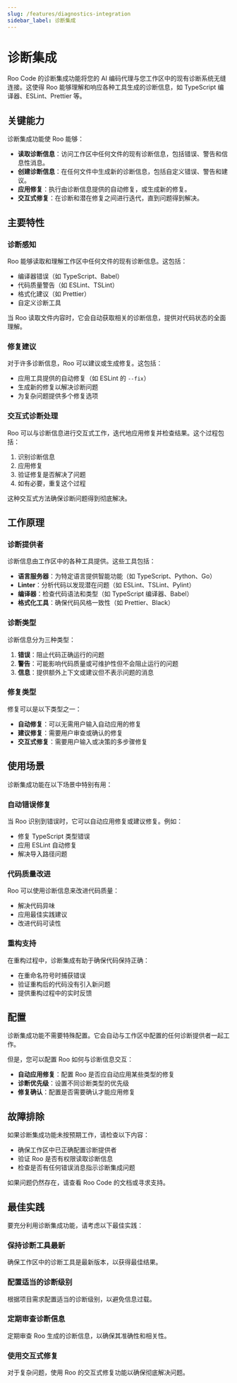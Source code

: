 ```yaml
---
slug: /features/diagnostics-integration
sidebar_label: 诊断集成
---
```


# 诊断集成

Roo Code 的诊断集成功能将您的 AI 编码代理与您工作区中的现有诊断系统无缝连接。这使得 Roo 能够理解和响应各种工具生成的诊断信息，如 TypeScript 编译器、ESLint、Prettier 等。

## 关键能力

诊断集成功能使 Roo 能够：

- **读取诊断信息**：访问工作区中任何文件的现有诊断信息，包括错误、警告和信息性消息。
- **创建诊断信息**：在任何文件中生成新的诊断信息，包括自定义错误、警告和建议。
- **应用修复**：执行由诊断信息提供的自动修复，或生成新的修复。
- **交互式修复**：在诊断和潜在修复之间进行迭代，直到问题得到解决。

## 主要特性

### 诊断感知

Roo 能够读取和理解工作区中任何文件的现有诊断信息。这包括：

- 编译器错误（如 TypeScript、Babel）
- 代码质量警告（如 ESLint、TSLint）
- 格式化建议（如 Prettier）
- 自定义诊断工具

当 Roo 读取文件内容时，它会自动获取相关的诊断信息，提供对代码状态的全面理解。

### 修复建议

对于许多诊断信息，Roo 可以建议或生成修复。这包括：

- 应用工具提供的自动修复（如 ESLint 的 `--fix`）
- 生成新的修复以解决诊断问题
- 为复杂问题提供多个修复选项

### 交互式诊断处理

Roo 可以与诊断信息进行交互式工作，迭代地应用修复并检查结果。这个过程包括：

1. 识别诊断信息
2. 应用修复
3. 验证修复是否解决了问题
4. 如有必要，重复这个过程

这种交互式方法确保诊断问题得到彻底解决。

## 工作原理

### 诊断提供者

诊断信息由工作区中的各种工具提供。这些工具包括：

- **语言服务器**：为特定语言提供智能功能（如 TypeScript、Python、Go）
- **Linter**：分析代码以发现潜在问题（如 ESLint、TSLint、Pylint）
- **编译器**：检查代码语法和类型（如 TypeScript 编译器、Babel）
- **格式化工具**：确保代码风格一致性（如 Prettier、Black）

### 诊断类型

诊断信息分为三种类型：

1. **错误**：阻止代码正确运行的问题
2. **警告**：可能影响代码质量或可维护性但不会阻止运行的问题
3. **信息**：提供额外上下文或建议但不表示问题的消息

### 修复类型

修复可以是以下类型之一：

- **自动修复**：可以无需用户输入自动应用的修复
- **建议修复**：需要用户审查或确认的修复
- **交互式修复**：需要用户输入或决策的多步骤修复

## 使用场景

诊断集成功能在以下场景中特别有用：

### 自动错误修复

当 Roo 识别到错误时，它可以自动应用修复或建议修复。例如：

- 修复 TypeScript 类型错误
- 应用 ESLint 自动修复
- 解决导入路径问题

### 代码质量改进

Roo 可以使用诊断信息来改进代码质量：

- 解决代码异味
- 应用最佳实践建议
- 改进代码可读性

### 重构支持

在重构过程中，诊断集成有助于确保代码保持正确：

- 在重命名符号时捕获错误
- 验证重构后的代码没有引入新问题
- 提供重构过程中的实时反馈

## 配置

诊断集成功能不需要特殊配置。它会自动与工作区中配置的任何诊断提供者一起工作。

但是，您可以配置 Roo 如何与诊断信息交互：

- **自动应用修复**：配置 Roo 是否应自动应用某些类型的修复
- **诊断优先级**：设置不同诊断类型的优先级
- **修复确认**：配置是否需要确认才能应用修复

## 故障排除

如果诊断集成功能未按预期工作，请检查以下内容：

- 确保工作区中已正确配置诊断提供者
- 验证 Roo 是否有权限读取诊断信息
- 检查是否有任何错误消息指示诊断集成问题

如果问题仍然存在，请查看 Roo Code 的文档或寻求支持。

## 最佳实践

要充分利用诊断集成功能，请考虑以下最佳实践：

### 保持诊断工具最新

确保工作区中的诊断工具是最新版本，以获得最佳结果。

### 配置适当的诊断级别

根据项目需求配置适当的诊断级别，以避免信息过载。

### 定期审查诊断信息

定期审查 Roo 生成的诊断信息，以确保其准确性和相关性。

### 使用交互式修复

对于复杂问题，使用 Roo 的交互式修复功能以确保彻底解决问题。